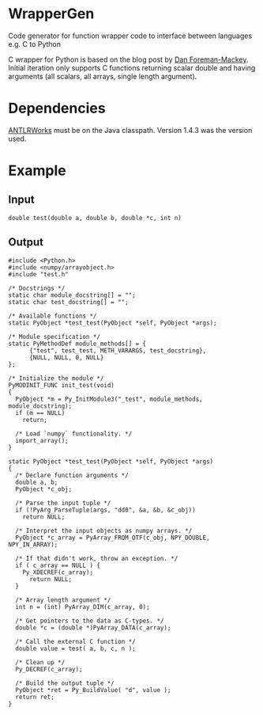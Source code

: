 WrapperGen
==========

Code generator for function wrapper code to interface between languages e.g. C to Python

C wrapper for Python is based on the blog post by [Dan Foreman-Mackey](http://danfm.ca/posts/python-c-extensions/).  
Initial iteration only supports C functions returning scalar double and
having arguments (all scalars, all arrays, single length argument).

Dependencies
============
[ANTLRWorks](http://www.antlr.org/works/index.html) must be on the Java
classpath.  Version 1.4.3 was the version used.

Example
=======

Input
-----

    double test(double a, double b, double *c, int n)

Output
------
    
    #include <Python.h>
    #include <numpy/arrayobject.h>
    #include "test.h"
    
    /* Docstrings */
    static char module_docstring[] = "";
    static char test_docstring[] = "";
    
    /* Available functions */
    static PyObject *test_test(PyObject *self, PyObject *args);
    
    /* Module specification */
    static PyMethodDef module_methods[] = {
          {"test", test_test, METH_VARARGS, test_docstring},
          {NULL, NULL, 0, NULL}
    };
    
    /* Initialize the module */
    PyMODINIT_FUNC init_test(void)
    {
      PyObject *m = Py_InitModule3("_test", module_methods, module_docstring);
      if (m == NULL)
        return;
    
      /* Load `numpy` functionality. */
      import_array();
    }
    
    static PyObject *test_test(PyObject *self, PyObject *args)
    {
      /* Declare function arguments */
      double a, b; 
      PyObject *c_obj;
    
      /* Parse the input tuple */
      if (!PyArg_ParseTuple(args, "dd0", &a, &b, &c_obj))
        return NULL;
    
      /* Interpret the input objects as numpy arrays. */
      PyObject *c_array = PyArray_FROM_OTF(c_obj, NPY_DOUBLE, NPY_IN_ARRAY);
    
      /* If that didn't work, throw an exception. */
      if ( c_array == NULL ) {
        Py_XDECREF(c_array);
          return NULL;
      }  
    
      /* Array length argument */
      int n = (int) PyArray_DIM(c_array, 0);
    
      /* Get pointers to the data as C-types. */
      double *c = (double *)PyArray_DATA(c_array);
    
      /* Call the external C function */
      double value = test( a, b, c, n );
    
      /* Clean up */ 
      Py_DECREF(c_array);
    
      /* Build the output tuple */
      PyObject *ret = Py_BuildValue( "d", value );
      return ret;
    }
